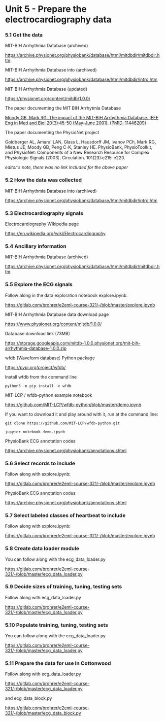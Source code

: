 # Unit 5 - Prepare the electrocardiography data

### 5.1 Get the data
MIT-BIH Arrhythmia Database (archived)

https://archive.physionet.org/physiobank/database/html/mitdbdir/mitdbdir.htm


MIT-BIH Arrhythmia Database into (archived)

https://archive.physionet.org/physiobank/database/html/mitdbdir/intro.htm


MIT-BIH Arrhythmia Database (updated)

https://physionet.org/content/mitdb/1.0.0/

The paper documenting the MIT BIH Arrhytmia Database

[Moody GB, Mark RG. The impact of the MIT-BIH Arrhythmia Database. IEEE Eng in Med and Biol 20(3):45-50 (May-June 2001). (PMID: 11446209)](http://ecg.mit.edu/george/publications/mitdb-embs-2001.pdf)

The paper documenting the PhysioNet project

Goldberger AL, Amaral LAN, Glass L, Hausdorff JM, Ivanov PCh, Mark RG, Mietus JE, Moody GB, Peng C-K, Stanley HE. PhysioBank, PhysioToolkit, and PhysioNet: Components of a New Research Resource for Complex Physiologic Signals (2003). Circulation. 101(23):e215-e220.

*editor's note, there was no link included for the above paper*

### 5.2 How the data was collected
MIT-BIH Arrhythmia Database into (archived)

https://archive.physionet.org/physiobank/database/html/mitdbdir/intro.htm

### 5.3 Electrocardiography signals
Electrocardiography Wikipedia page

https://en.wikipedia.org/wiki/Electrocardiography

### 5.4 Ancillary information
MIT-BIH Arrhythmia Database (archived)

https://archive.physionet.org/physiobank/database/html/mitdbdir/mitdbdir.htm

### 5.5 Explore the ECG signals
Follow along in the data exploration notebook explore.ipynb:

https://gitlab.com/brohrer/e2eml-course-321/-/blob/master/explore.ipynb


MIT-BIH Arrhythmia Database data download page

https://www.physionet.org/content/mitdb/1.0.0/


Database download link (73MB)

https://storage.googleapis.com/mitdb-1.0.0.physionet.org/mit-bih-arrhythmia-database-1.0.0.zip


wfdb (Waveform database) Python package

https://pypi.org/project/wfdb/

Install wfdb from the command line

`python3 -m pip install -e wfdb`


MIT-LCP / wfdb-python example notebook

https://github.com/MIT-LCP/wfdb-python/blob/master/demo.ipynb

If you want to download it and play around with it, run at the command line:

`git clone https://github.com/MIT-LCP/wfdb-python.git`

`jupyter notebook demo.ipynb`

PhysioBank ECG annotation codes

https://archive.physionet.org/physiobank/annotations.shtml

### 5.6 Select records to include
Follow along with explore.ipynb:

https://gitlab.com/brohrer/e2eml-course-321/-/blob/master/explore.ipynb


PhysioBank ECG annotation codes

https://archive.physionet.org/physiobank/annotations.shtml


### 5.7 Select labeled classes of heartbeat to include
Follow along with explore.ipynb:

https://gitlab.com/brohrer/e2eml-course-321/-/blob/master/explore.ipynb

### 5.8 Create data loader module
You can follow along with the ecg_data_loader.py

https://gitlab.com/brohrer/e2eml-course-321/-/blob/master/ecg_data_loader.py

### 5.9 Decide sizes of training, tuning, testing sets
Follow along with ecg_data_loader.py

https://gitlab.com/brohrer/e2eml-course-321/-/blob/master/ecg_data_loader.py

### 5.10 Populate training, tuning, testing sets
You can follow along with the ecg_data_loader.py

https://gitlab.com/brohrer/e2eml-course-321/-/blob/master/ecg_data_loader.py

### 5.11 Prepare the data for use in Cottonwood
Follow along with ecg_data_loader.py

https://gitlab.com/brohrer/e2eml-course-321/-/blob/master/ecg_data_loader.py

and ecg_data_block.py

https://gitlab.com/brohrer/e2eml-course-321/-/blob/master/ecg_data_block.py